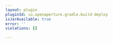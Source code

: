 ```yaml
---
layout: plugin
pluginId: io.openaperture.gradle.build-deploy
isJarAvailable: true
error: ''
violations: []

---
```

